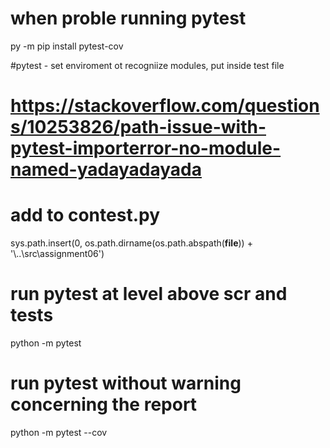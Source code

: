 # when proble running pytest
py -m pip install pytest-cov

#pytest - set enviroment ot recogniize modules, put inside test file
# https://stackoverflow.com/questions/10253826/path-issue-with-pytest-importerror-no-module-named-yadayadayada
# add to contest.py
sys.path.insert(0, os.path.dirname(os.path.abspath(__file__)) + '\\..\\src\\assignment06')

# run pytest at level above scr and tests
python -m pytest

# run pytest without warning concerning the report
python -m pytest --cov